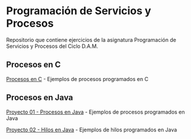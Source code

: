# Programación de Servicios y Procesos

Repositorio que contiene ejercicios de la asignatura Programación de Servicios 
y Procesos del Ciclo D.A.M.

## Procesos en C

[Procesos en C](https://github.com/oscarcillo/ProgramacionPS/tree/master/Procesos_Java/Procesos_C) - Ejemplos de procesos programados en C

## Procesos en Java

[Proyecto 01 - Procesos en Java](https://github.com/oscarcillo/ProgramacionPS/tree/master/Procesos_Java/src/P01_Procesos_Java) - Ejemplos de procesos programados en Java

[Proyecto 02 - Hilos en Java](https://github.com/oscarcillo/ProgramacionPS/tree/master/Procesos_Java/src/P01_Procesos_Java) - Ejemplos de hilos programados en Java
